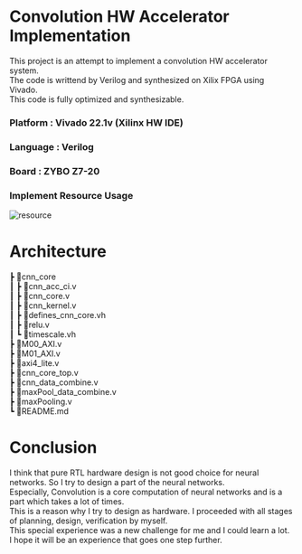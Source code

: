 # Convolution HW Accelerator Implementation
This project is an attempt to implement a convolution HW accelerator system.  
The code is writtend by Verilog and synthesized on Xilix FPGA using Vivado.  
This code is fully optimized and synthesizable. 

### Platform : Vivado 22.1v (Xilinx HW IDE)  
### Language : Verilog  
### Board : ZYBO Z7-20
### Implement Resource Usage
![resource](https://user-images.githubusercontent.com/75150975/206840615-cd1ca29c-a4b5-48c9-bf5c-82cabd783324.png)
# Architecture
 ┣ 📂cnn_core   
 ┃ ┣ 📜cnn_acc_ci.v   
 ┃ ┣ 📜cnn_core.v   
 ┃ ┣ 📜cnn_kernel.v   
 ┃ ┣ 📜defines_cnn_core.vh  
 ┃ ┣ 📜relu.v   
 ┃ ┗ 📜timescale.vh        
 ┣ 📜M00_AXI.v  
 ┣ 📜M01_AXI.v  
 ┣ 📜axi4_lite.v  
 ┣ 📜cnn_core_top.v   
 ┣ 📜cnn_data_combine.v   
 ┣ 📜maxPool_data_combine.v   
 ┣ 📜maxPooling.v   
 ┗ 📜README.md   
 
# Conclusion  
I think that pure RTL hardware design is not good choice for neural networks. So I try to design a part of the neural networks.  
Especially, Convolution is a core computation of neural networks and is a part which takes a lot of times.  
This is a reason why I try to design as hardware. 
I proceeded with all stages of planning, design, verification by myself.  
This special experience was a new challenge for me and I could learn a lot.   
I hope it will be an experience that goes one step further. 
